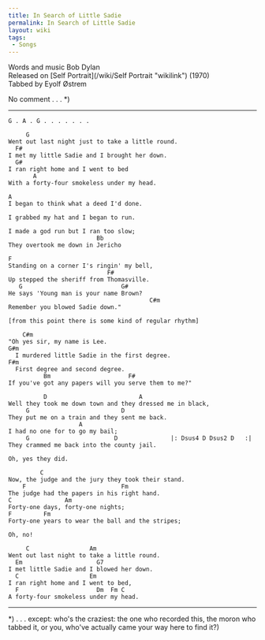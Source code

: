 ```yaml
---
title: In Search of Little Sadie
permalink: In Search of Little Sadie
layout: wiki
tags:
 - Songs
---
```


Words and music Bob Dylan  
Released on [Self Portrait](/wiki/Self Portrait "wikilink") (1970)  
Tabbed by Eyolf Østrem

No comment . . . \*)

* * * * *

    G . A . G . . . . . . .

         G
    Went out last night just to take a little round.
      F#
    I met my little Sadie and I brought her down.
      G#
    I ran right home and I went to bed
           A
    With a forty-four smokeless under my head.

    A
    I began to think what a deed I'd done.

    I grabbed my hat and I began to run.

    I made a god run but I ran too slow;
                             Bb
    They overtook me down in Jericho

    F
    Standing on a corner I's ringin' my bell,
                                F#
    Up stepped the sheriff from Thomasville.
       G                            G#
    He says 'Young man is your name Brown?
                                            C#m
    Remember you blowed Sadie down."

    [from this point there is some kind of regular rhythm]

        C#m
    "Oh yes sir, my name is Lee.
    G#m
      I murdered little Sadie in the first degree.
    F#m
      First degree and second degree.
              Bm                      F#
    If you've got any papers will you serve them to me?"

              D                          A
    Well they took me down town and they dressed me in black,
         G                          D
    They put me on a train and they sent me back.
                        A
    I had no one for to go my bail;
         G                        D               |: Dsus4 D Dsus2 D   :|
    They crammed me back into the county jail.

    Oh, yes they did.

             C
    Now, the judge and the jury they took their stand.
        F                           Fm
    The judge had the papers in his right hand.
    C               Am
    Forty-one days, forty-one nights;
    F         Fm
    Forty-one years to wear the ball and the stripes;

    Oh, no!

         C                 Am
    Went out last night to take a little round.
      Em                     G7
    I met little Sadie and I blowed her down.
      C                    Em
    I ran right home and I went to bed,
      F                      Dm  Fm C
    A forty-four smokeless under my head.

* * * * *

\*) . . . except: who's the craziest: the one who recorded this, the
moron who tabbed it, or you, who've actually came your way here to find
it?)
